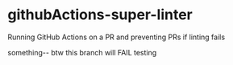 # githubActions-super-linter
Running GitHub Actions on a PR and preventing PRs if linting fails


something-- btw this branch will FAIL testing
